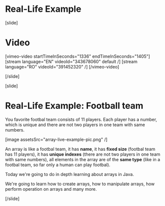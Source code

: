 # Real-Life Example

[slide]
# Video

[vimeo-video startTimeInSeconds="1336" endTimeInSeconds="1405"]
[stream language="EN" videoId="343678060" default /]
[stream language="RO" videoId="391452320"  /]
[/vimeo-video]

[/slide]

[slide]
# Real-Life Example: Football team

You favorite footbal team consists of 11 players. Each player has a number, which is unique and there are not two players in one team with same numbers. 

[image assetsSrc="array-live-example-pic.png" /]

An array is like a footbal team, it has **name**, it has **fixed size** \(footbal team has 11 players\), it has **unique indexes** \(there are not two players in one team with same numbers\), all elements in the array are of the **same type** \(like in a footbal team, so far only a human can play footbal\).

Today we're going to do in depth learning about arrays in Java. 

We're going to learn how to create arrays, how to manipulate arrays, how perform operation on arrays and many more.

[/slide]